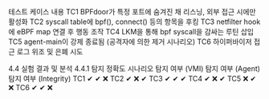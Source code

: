 테스트 케이스	내용
TC1	BPFdoor가 특정 포트에 숨겨진 채 리스닝, 외부 접근 시에만 활성화
TC2	syscall table에 bpf(), connect() 등의 항목을 후킹
TC3	netfilter hook에 eBPF map 연결 후 행동 조작
TC4	LKM을 통해 bpf syscall을 감싸는 루틴 삽입
TC5	agent-main이 강제 종료됨 (공격자에 의한 제거 시나리오)
TC6	하이퍼바이저 접근 로그 위조 및 은폐 시도

4.4 실험 결과 및 분석
4.4.1 탐지 정확도
시나리오	탐지 여부 (VMI)	탐지 여부 (Agent)	탐지 여부 (Integrity)
TC1	            ✔	            ✔	                ❌
TC2	            ✔	            ❌	               ✔
TC3	            ✔	            ✔	                ✔
TC4	            ✔	            ❌	               ✔
TC5	            ❌	           ✔	               ❌
TC6	            ✔	            ✔	                ❌
